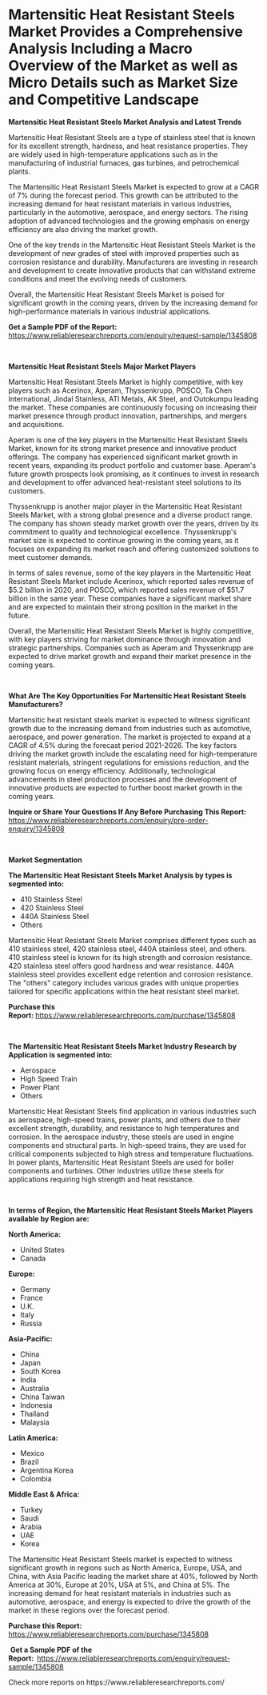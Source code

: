 <p><h1>Martensitic Heat Resistant Steels Market Provides a Comprehensive Analysis Including a Macro Overview of the Market as well as Micro Details such as Market Size and Competitive Landscape</h1></p><p><strong>Martensitic Heat Resistant Steels Market Analysis and Latest Trends</strong></p>
<p><p>Martensitic Heat Resistant Steels are a type of stainless steel that is known for its excellent strength, hardness, and heat resistance properties. They are widely used in high-temperature applications such as in the manufacturing of industrial furnaces, gas turbines, and petrochemical plants.</p><p>The Martensitic Heat Resistant Steels Market is expected to grow at a CAGR of 7% during the forecast period. This growth can be attributed to the increasing demand for heat resistant materials in various industries, particularly in the automotive, aerospace, and energy sectors. The rising adoption of advanced technologies and the growing emphasis on energy efficiency are also driving the market growth.</p><p>One of the key trends in the Martensitic Heat Resistant Steels Market is the development of new grades of steel with improved properties such as corrosion resistance and durability. Manufacturers are investing in research and development to create innovative products that can withstand extreme conditions and meet the evolving needs of customers.</p><p>Overall, the Martensitic Heat Resistant Steels Market is poised for significant growth in the coming years, driven by the increasing demand for high-performance materials in various industrial applications.</p></p>
<p><strong>Get a Sample PDF of the Report:&nbsp;</strong> <a href="https://www.reliableresearchreports.com/enquiry/request-sample/1345808">https://www.reliableresearchreports.com/enquiry/request-sample/1345808</a></p>
<p>&nbsp;</p>
<p><strong>Martensitic Heat Resistant Steels Major Market Players</strong></p>
<p><p>Martensitic Heat Resistant Steels Market is highly competitive, with key players such as Acerinox, Aperam, Thyssenkrupp, POSCO, Ta Chen International, Jindal Stainless, ATI Metals, AK Steel, and Outokumpu leading the market. These companies are continuously focusing on increasing their market presence through product innovation, partnerships, and mergers and acquisitions.</p><p>Aperam is one of the key players in the Martensitic Heat Resistant Steels Market, known for its strong market presence and innovative product offerings. The company has experienced significant market growth in recent years, expanding its product portfolio and customer base. Aperam's future growth prospects look promising, as it continues to invest in research and development to offer advanced heat-resistant steel solutions to its customers. </p><p>Thyssenkrupp is another major player in the Martensitic Heat Resistant Steels Market, with a strong global presence and a diverse product range. The company has shown steady market growth over the years, driven by its commitment to quality and technological excellence. Thyssenkrupp's market size is expected to continue growing in the coming years, as it focuses on expanding its market reach and offering customized solutions to meet customer demands.</p><p>In terms of sales revenue, some of the key players in the Martensitic Heat Resistant Steels Market include Acerinox, which reported sales revenue of $5.2 billion in 2020, and POSCO, which reported sales revenue of $51.7 billion in the same year. These companies have a significant market share and are expected to maintain their strong position in the market in the future. </p><p>Overall, the Martensitic Heat Resistant Steels Market is highly competitive, with key players striving for market dominance through innovation and strategic partnerships. Companies such as Aperam and Thyssenkrupp are expected to drive market growth and expand their market presence in the coming years.</p></p>
<p>&nbsp;</p>
<p><strong>What Are The Key Opportunities For Martensitic Heat Resistant Steels Manufacturers?</strong></p>
<p><p>Martensitic heat resistant steels market is expected to witness significant growth due to the increasing demand from industries such as automotive, aerospace, and power generation. The market is projected to expand at a CAGR of 4.5% during the forecast period 2021-2026. The key factors driving the market growth include the escalating need for high-temperature resistant materials, stringent regulations for emissions reduction, and the growing focus on energy efficiency. Additionally, technological advancements in steel production processes and the development of innovative products are expected to further boost market growth in the coming years.</p></p>
<p><strong>Inquire or Share Your Questions If Any Before Purchasing This Report:</strong> <a href="https://www.reliableresearchreports.com/enquiry/pre-order-enquiry/1345808">https://www.reliableresearchreports.com/enquiry/pre-order-enquiry/1345808</a></p>
<p>&nbsp;</p>
<p><strong>Market Segmentation</strong></p>
<p><strong>The Martensitic Heat Resistant Steels Market Analysis by types is segmented into:</strong></p>
<p><ul><li>410 Stainless Steel</li><li>420 Stainless Steel</li><li>440A Stainless Steel</li><li>Others</li></ul></p>
<p><p>Martensitic Heat Resistant Steels Market comprises different types such as 410 stainless steel, 420 stainless steel, 440A stainless steel, and others. 410 stainless steel is known for its high strength and corrosion resistance. 420 stainless steel offers good hardness and wear resistance. 440A stainless steel provides excellent edge retention and corrosion resistance. The "others" category includes various grades with unique properties tailored for specific applications within the heat resistant steel market.</p></p>
<p><strong>Purchase this Report:&nbsp;</strong><a href="https://www.reliableresearchreports.com/purchase/1345808">https://www.reliableresearchreports.com/purchase/1345808</a></p>
<p>&nbsp;</p>
<p><strong>The Martensitic Heat Resistant Steels Market Industry Research by Application is segmented into:</strong></p>
<p><ul><li>Aerospace</li><li>High Speed Train</li><li>Power Plant</li><li>Others</li></ul></p>
<p><p>Martensitic Heat Resistant Steels find application in various industries such as aerospace, high-speed trains, power plants, and others due to their excellent strength, durability, and resistance to high temperatures and corrosion. In the aerospace industry, these steels are used in engine components and structural parts. In high-speed trains, they are used for critical components subjected to high stress and temperature fluctuations. In power plants, Martensitic Heat Resistant Steels are used for boiler components and turbines. Other industries utilize these steels for applications requiring high strength and heat resistance.</p></p>
<p>&nbsp;</p>
<p><strong>In terms of Region, the Martensitic Heat Resistant Steels Market Players available by Region are:</strong></p>
<p>
    <p> <strong> North America: </strong>
        <ul>
            <li>United States</li>
            <li>Canada</li>
        </ul>
        </p> 
    <p> <strong> Europe: </strong>
        <ul>
            <li>Germany</li>
            <li>France</li>
            <li>U.K.</li>
            <li>Italy</li>
            <li>Russia</li>
        </ul>
        </p> 
    <p> <strong> Asia-Pacific: </strong>
        <ul>
            <li>China</li>
            <li>Japan</li>
            <li>South Korea</li>
            <li>India</li>
            <li>Australia</li>
            <li>China Taiwan</li>
            <li>Indonesia</li>
            <li>Thailand</li>
            <li>Malaysia</li>
        </ul>
        </p> 
    <p> <strong> Latin America: </strong>
        <ul>
            <li>Mexico</li>
            <li>Brazil</li>
            <li>Argentina Korea</li>
            <li>Colombia</li>
        </ul>
        </p> 
    <p> <strong> Middle East & Africa: </strong>
        <ul>
            <li>Turkey</li>
            <li>Saudi</li>
            <li>Arabia</li>
            <li>UAE</li>
            <li>Korea</li>
        </ul>
    </p>
    </p>
<p><p>The Martensitic Heat Resistant Steels market is expected to witness significant growth in regions such as North America, Europe, USA, and China, with Asia Pacific leading the market share at 40%, followed by North America at 30%, Europe at 20%, USA at 5%, and China at 5%. The increasing demand for heat resistant materials in industries such as automotive, aerospace, and energy is expected to drive the growth of the market in these regions over the forecast period.</p></p>
<p><strong>Purchase this Report: </strong><a href="https://www.reliableresearchreports.com/purchase/1345808">https://www.reliableresearchreports.com/purchase/1345808</a></p>
<p>&nbsp;<strong>Get a Sample PDF of the Report:&nbsp;&nbsp;</strong><a href="https://www.reliableresearchreports.com/enquiry/request-sample/1345808">https://www.reliableresearchreports.com/enquiry/request-sample/1345808</a></p>
<p><strong></strong></p>
<p>Check more reports on https://www.reliableresearchreports.com/</p>